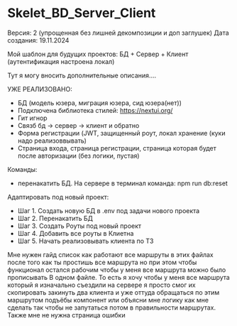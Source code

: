 # Skelet_BD_Server_Client

Версия: 2 (упрощенная без лишней декомпозиции и доп заглушек)
Дата создания: 19.11.2024

Мой шаблон для будущих проектов: БД + Сервер + Клиент (аутентификация настроена локал)

Тут я могу вносить дополнительные описания....

УЖЕ РЕАЛИЗОВАНО:
- БД (модель юзера, миграция юзера, сид юзера(нет))
- Подключена библиотека стилей: https://nextui.org/
- Гит игнор
- Связб бд -> сервер -> клиент и обратно
- Форма регистрации (JWT, защищенный роут, локал хранение (куки надо реализоввывать)
- Страница входа, страница регистрации, страница которая будет после авторизации (без логики, пустая)

Команды:
- перенакатить БД. На сервере в терминал команда: npm run db:reset

Адаптировать под новый проект:
- Шаг 1. Создать новую БД в .env под задачи нового проекта
- Шаг 2. Перенакатить БД
- Шаг 3. Создать Роуты под новый проект
- Шаг 4. Добавить все роуты в Клиетна
- Шаг 5. Начать реализовывать клиента по ТЗ


Мне нужен гайд список как работают все маршруты в этих файлах после того как ты простишь все маршрута но при этом чтобы функционал остался рабочим чтобы у меня все маршрута можно было прописывать В одном файле. То есть я хочу чтобы у меня все маршрута который я изначально съездили на сервере я просто смог их скопировать закинуть два клиента и уже оттуда обращаться по этим маршрутом подъёбы компонент или объясни мне логику как мне сделать так чтобы не запутаться потом в правильности маршрутах. Также мне не нужна страница ошибки